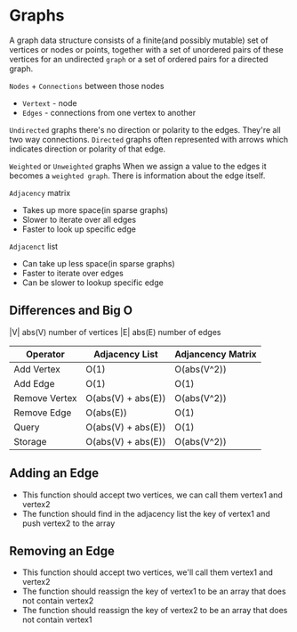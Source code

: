 # Graphs

A graph data structure consists of a finite(and possibly mutable) set of vertices
or nodes or points, together with a set of unordered pairs of these vertices for an undirected `graph`
or a set of ordered pairs for a directed graph.

`Nodes` + `Connections` between those nodes

- `Vertext` - node
- `Edges` - connections from one vertex to another

`Undirected` graphs there's no direction or polarity to the edges. They're all two way connections.
`Directed` graphs often represented with arrows which indicates direction or polarity of that edge.

`Weighted` or `Unweighted` graphs
When we assign a value to the edges it becomes a `weighted graph`. There is information about the edge itself.

`Adjacency` matrix

- Takes up more space(in sparse graphs)
- Slower to iterate over all edges
- Faster to look up specific edge

`Adjacenct` list

- Can take up less space(in sparse graphs)
- Faster to iterate over edges
- Can be slower to lookup specific edge

## Differences and Big O

|V| abs(V) number of vertices
|E| abs(E) number of edges

| Operator      | Adjacency List     | Adjancency Matrix |
| ------------- | ------------------ | ----------------- |
| Add Vertex    | O(1)               | O(abs(V^2))       |
| Add Edge      | O(1)               | O(1)              |
| Remove Vertex | O(abs(V) + abs(E)) | O(abs(V^2))       |
| Remove Edge   | O(abs(E))          | O(1)              |
| Query         | O(abs(V) + abs(E)) | O(1)              |
| Storage       | O(abs(V) + abs(E)) | O(abs(V^2))       |

## Adding an Edge

- This function should accept two vertices, we can call them vertex1 and vertex2
- The function should find in the adjacency list the key of vertex1
  and push vertex2 to the array

## Removing an Edge

- This function should accept two vertices, we'll call them vertex1 and vertex2
- The function should reassign the key of vertex1 to be an array that does not contain vertex2
- The function should reassign the key of vertex2 to be an array that does not contain vertex1
